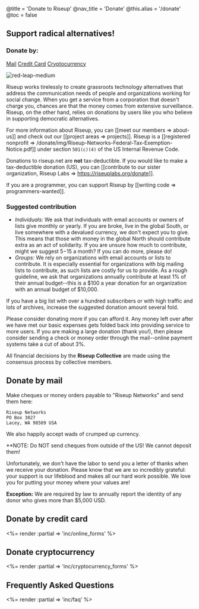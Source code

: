 @title = 'Donate to Riseup'
@nav_title = 'Donate'
@this.alias = '/donate'
@toc = false

## Support radical alternatives!

### Donate by:

<a class="btn btn-default" href="#donate-by-mail">Mail</a> <a class="btn btn-default" href="#donate-by-credit-card">Credit Card</a> <a class="btn btn-default" href="#donate-cryptocurrency">Cryptocurrency</a>

<p class="pull-right"><img class="image-right" src="/donate/img/red-leap-medium.jpg" alt="red-leap-medium"></p>

Riseup works tirelessly to create grassroots technology alternatives that address the communication needs of people and organizations working for social change. When you get a service from a corporation that doesn't charge you, chances are that the money comes from extensive surveillance. Riseup, on the other hand, relies on donations by users like you who believe in supporting democratic alternatives.

For more information about Riseup, you can [[meet our members => about-us]] and check out our [[project areas => projects]]. Riseup is a [[registered nonprofit => /donate/img/Riseup-Networks-Federal-Tax-Exemption-Notice.pdf]] under section `501(c)(4)` of the US Internal Revenue Code.

Donations to riseup.net are **not** tax-deductible. If you would like to make a tax-deductible donation (US), you can [[contribute to our sister organization, Riseup Labs => https://riseuplabs.org/donate]].

If you are a programmer, you can support Riseup by [[writing code => programmers-wanted]].

### Suggested contribution

* *Individuals:* We ask that individuals with email accounts or owners of lists give monthly or yearly. If you are broke, live in the global South, or live somewhere with a devalued currency, we don't expect you to give. This means that those with money in the global North should contribute extra as an act of solidarity. If you are unsure how much to contribute, might we suggest $5-$15 a month? If you can do more, please do!
* *Groups:* We rely on organizations with email accounts or lists to contribute. It is especially essential for organizations with big mailing lists to contribute, as such lists are costly for us to provide. As a rough guideline, we ask that organizations annually contribute at least 1% of their annual budget--this is a $100 a year donation for an organization with an annual budget of $10,000.

If you have a big list with over a hundred subscribers or with high traffic and lots of archives, increase the suggested donation amount several fold.

Please consider donating more if you can afford it. Any money left over after we have met our basic expenses gets folded back into providing service to more users. If you are making a large donation (thank you!), then please consider sending a check or money order through the mail--online payment systems take a cut of about 3%.

All financial decisions by the **Riseup Collective** are made using the consensus process by collective members.


## Donate by mail

Make cheques or money orders payable to "Riseup Networks" and send them here:

	Riseup Networks
	PO Box 3027
	Lacey, WA 98509 USA

We also happily accept wads of crumped up currency.

**NOTE: Do NOT send cheques from outside of the US! We cannot deposit them!

Unfortunately, we don't have the labor to send you a letter of thanks when we receive your donation. Please know that we are so incredibly grateful: your support is our lifeblood and makes all our hard work possible. We love you for putting your money where your values are! 

**Exception:** We are required by law to annually report the identity of any donor who gives more than $5,000 USD.

## Donate by credit card

<%= render :partial => 'inc/online_forms' %>

## Donate cryptocurrency

<%= render :partial => 'inc/cryptocurrency_forms' %>

## Frequently Asked Questions

<%= render :partial => 'inc/faq' %>
